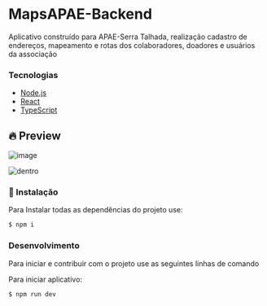 # MapsAPAE-Backend
Aplicativo construído para APAE-Serra Talhada, realização cadastro de endereços, mapeamento e rotas dos colaboradores, doadores e usuários da associação

### Tecnologias 

  - [Node.js](https://nodejs.org/en/)
  - [React](https://reactjs.org/)
  - [TypeScript](https://www.typescriptlang.org/)

## 🔥 Preview
![image](https://user-images.githubusercontent.com/48795370/184456375-a60a3c88-c894-4460-a0ea-81c425658ea9.png)

![dentro](https://user-images.githubusercontent.com/48795370/111868938-b2d0f500-895b-11eb-82b5-e1a95ac31d07.png)


### 🚀 Instalação

Para Instalar todas as dependências do projeto use:

```sh
$ npm i
```

### Desenvolvimento

Para iniciar e contribuir com o projeto use as seguintes linhas de comando

Para iniciar aplicativo:
```sh
$ npm run dev
```


